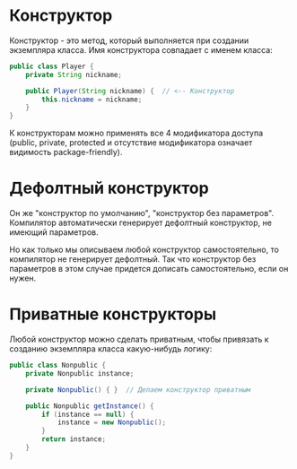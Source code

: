 # Конструктор

Конструктор - это метод, который выполняется при создании экземпляра класса. Имя конструктора совпадает с именем класса:

```java
public class Player {
    private String nickname;

    public Player(String nickname) {  // <-- Конструктор
        this.nickname = nickname;
    }
}
```

К конструкторам можно применять все 4 модификатора доступа (public, private, protected и отсутствие модификатора означает видимость package-friendly).

# Дефолтный конструктор

Он же "конструктор по умолчанию", "конструктор без параметров". Компилятор автоматически генерирует дефолтный конструктор, не имеющий параметров.

Но как только мы описываем любой конструктор самостоятельно, то компилятор не генерирует дефолтный. Так что конструктор без параметров в этом случае придется дописать самостоятельно, если он нужен.

# Приватные конструкторы

Любой конструктор можно сделать приватным, чтобы привязать к созданию экземпляра класса какую-нибудь логику:

```java
public class Nonpublic {
    private Nonpublic instance;

    private Nonpublic() { }  // Делаем конструктор приватным

    public Nonpublic getInstance() {
        if (instance == null) {
            instance = new Nonpublic();
        }
        return instance;
    }
}
```

